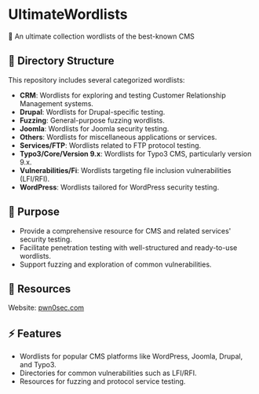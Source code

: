 # UltimateWordlists
📘 An ultimate collection wordlists of the best-known CMS

## 📂 Directory Structure
This repository includes several categorized wordlists:
- **CRM**: Wordlists for exploring and testing Customer Relationship Management systems.
- **Drupal**: Wordlists for Drupal-specific testing.
- **Fuzzing**: General-purpose fuzzing wordlists.
- **Joomla**: Wordlists for Joomla security testing.
- **Others**: Wordlists for miscellaneous applications or services.
- **Services/FTP**: Wordlists related to FTP protocol testing.
- **Typo3/Core/Version 9.x**: Wordlists for Typo3 CMS, particularly version 9.x.
- **Vulnerabilities/Fi**: Wordlists targeting file inclusion vulnerabilities (LFI/RFI).
- **WordPress**: Wordlists tailored for WordPress security testing.

## 🎯 Purpose
- Provide a comprehensive resource for CMS and related services' security testing.
- Facilitate penetration testing with well-structured and ready-to-use wordlists.
- Support fuzzing and exploration of common vulnerabilities.

## 🔗 Resources
Website: [pwn0sec.com](www.pwn0sec.com/wordlist-ultimate)

## ⚡ Features
- Wordlists for popular CMS platforms like WordPress, Joomla, Drupal, and Typo3.
- Directories for common vulnerabilities such as LFI/RFI.
- Resources for fuzzing and protocol service testing.


